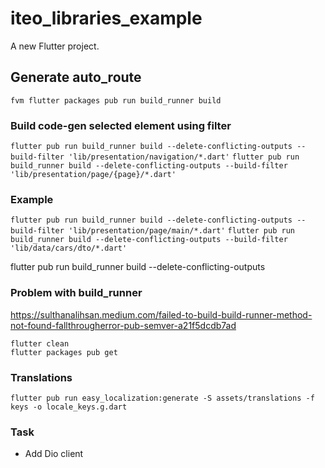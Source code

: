 # iteo_libraries_example

A new Flutter project.

## Generate auto_route
`fvm flutter packages pub run build_runner build`

### Build code-gen selected element using filter
`flutter pub run build_runner build --delete-conflicting-outputs --build-filter 'lib/presentation/navigation/*.dart'`
`flutter pub run build_runner build --delete-conflicting-outputs --build-filter 'lib/presentation/page/{page}/*.dart'`
### Example
`flutter pub run build_runner build --delete-conflicting-outputs --build-filter 'lib/presentation/page/main/*.dart'`
`flutter pub run build_runner build --delete-conflicting-outputs --build-filter 'lib/data/cars/dto/*.dart'`

flutter pub run build_runner build --delete-conflicting-outputs

### Problem with build_runner
https://sulthanalihsan.medium.com/failed-to-build-build-runner-method-not-found-fallthrougherror-pub-semver-a21f5dcdb7ad 
```
flutter clean
flutter packages pub get
```

### Translations
`flutter pub run easy_localization:generate -S assets/translations -f keys -o locale_keys.g.dart`



### Task
- Add Dio client